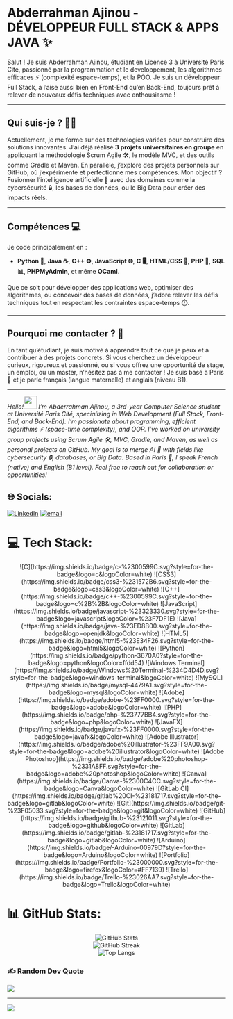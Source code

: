 # Abderrahman Ajinou - DÉVELOPPEUR FULL STACK & APPS JAVA ✨

Salut ! Je suis Abderrahman Ajinou, étudiant en Licence 3 à Université Paris Cité, passionné par la programmation et le developpement, les algorithmes efficaces ⚡ (complexité espace-temps), et la POO. Je suis un développeur Full Stack, à l’aise aussi bien en Front-End qu’en Back-End, toujours prêt à relever de nouveaux défis techniques avec enthousiasme !

---

## Qui suis-je ? 🧑‍💻
Actuellement, je me forme sur des technologies variées pour construire des solutions innovantes. J’ai déjà réalisé **3 projets universitaires en groupe** en appliquant la méthodologie Scrum Agile 🛠️, le modèle MVC, et des outils comme Gradle et Maven. En parallèle, j’explore des projets personnels sur GitHub, où j’expérimente et perfectionne mes compétences. Mon objectif ? Fusionner l’intelligence artificielle 🤖 avec des domaines comme la cybersécurité 🔒, les bases de données, ou le Big Data pour créer des impacts réels.

---

## Compétences 💻
Je code principalement en :
- **Python 🐍**, **Java ☕**, **C++ ⚙️**, **JavaScript 🌐**, **C 🖥️**, **HTML/CSS 🎨**, **PHP 💾**, **SQL 📊**, **PHPMyAdmin**, et même **OCaml**.

Que ce soit pour développer des applications web, optimiser des algorithmes, ou concevoir des bases de données, j’adore relever les défis techniques tout en respectant les contraintes espace-temps ⏱️.

---

## Pourquoi me contacter ? 📩
En tant qu’étudiant, je suis motivé à apprendre tout ce que je peux et à contribuer à des projets concrets. Si vous cherchez un développeur curieux, rigoureux et passionné, ou si vous offrez une opportunité de stage, un emploi, ou un master, n’hésitez pas à me contacter ! Je suis basé à Paris 🗼 et je parle français (langue maternelle) et anglais (niveau B1).

---

*Hello!<img src="https://user-images.githubusercontent.com/39955420/147578264-bae0526c-028a-49d2-8af8-d08bb4edbd2a.gif" height="30" width="30"> I’m Abderrahman Ajinou, a 3rd-year Computer Science student at Université Paris Cité, specializing in Web Development (Full Stack, Front-End, and Back-End). I’m passionate about programming, efficient algorithms ⚡ (space-time complexity), and OOP. I’ve worked on university group projects using Scrum Agile 🛠️, MVC, Gradle, and Maven, as well as personal projects on GitHub. My goal is to merge AI 🤖 with fields like cybersecurity 🔒, databases, or Big Data. Based in Paris 🗼, I speak French (native) and English (B1 level). Feel free to reach out for collaboration or opportunities!*


## 🌐 Socials:
[![LinkedIn](https://img.shields.io/badge/LinkedIn-%230077B5.svg?logo=linkedin&logoColor=white)](https://www.linkedin.com/in/abderrahman-ajinou) [![email](https://img.shields.io/badge/Email-D14836?logo=gmail&logoColor=white)](mailto:ajinou2001@gmail.com) 

# 💻 Tech Stack:
<p align="center">
  ![C](https://img.shields.io/badge/c-%2300599C.svg?style=for-the-badge&logo=c&logoColor=white) ![CSS3](https://img.shields.io/badge/css3-%231572B6.svg?style=for-the-badge&logo=css3&logoColor=white) ![C++](https://img.shields.io/badge/c++-%2300599C.svg?style=for-the-badge&logo=c%2B%2B&logoColor=white) ![JavaScript](https://img.shields.io/badge/javascript-%23323330.svg?style=for-the-badge&logo=javascript&logoColor=%23F7DF1E) ![Java](https://img.shields.io/badge/java-%23ED8B00.svg?style=for-the-badge&logo=openjdk&logoColor=white) ![HTML5](https://img.shields.io/badge/html5-%23E34F26.svg?style=for-the-badge&logo=html5&logoColor=white) ![Python](https://img.shields.io/badge/python-3670A0?style=for-the-badge&logo=python&logoColor=ffdd54) ![Windows Terminal](https://img.shields.io/badge/Windows%20Terminal-%234D4D4D.svg?style=for-the-badge&logo=windows-terminal&logoColor=white) ![MySQL](https://img.shields.io/badge/mysql-4479A1.svg?style=for-the-badge&logo=mysql&logoColor=white) ![Adobe](https://img.shields.io/badge/adobe-%23FF0000.svg?style=for-the-badge&logo=adobe&logoColor=white) ![PHP](https://img.shields.io/badge/php-%23777BB4.svg?style=for-the-badge&logo=php&logoColor=white) ![JavaFX](https://img.shields.io/badge/javafx-%23FF0000.svg?style=for-the-badge&logo=javafx&logoColor=white) ![Adobe Illustrator](https://img.shields.io/badge/adobe%20illustrator-%23FF9A00.svg?style=for-the-badge&logo=adobe%20illustrator&logoColor=white) ![Adobe Photoshop](https://img.shields.io/badge/adobe%20photoshop-%2331A8FF.svg?style=for-the-badge&logo=adobe%20photoshop&logoColor=white) ![Canva](https://img.shields.io/badge/Canva-%2300C4CC.svg?style=for-the-badge&logo=Canva&logoColor=white) ![GitLab CI](https://img.shields.io/badge/gitlab%20CI-%23181717.svg?style=for-the-badge&logo=gitlab&logoColor=white) ![Git](https://img.shields.io/badge/git-%23F05033.svg?style=for-the-badge&logo=git&logoColor=white) ![GitHub](https://img.shields.io/badge/github-%23121011.svg?style=for-the-badge&logo=github&logoColor=white) ![GitLab](https://img.shields.io/badge/gitlab-%23181717.svg?style=for-the-badge&logo=gitlab&logoColor=white) ![Arduino](https://img.shields.io/badge/-Arduino-00979D?style=for-the-badge&logo=Arduino&logoColor=white) ![Portfolio](https://img.shields.io/badge/Portfolio-%23000000.svg?style=for-the-badge&logo=firefox&logoColor=#FF7139) ![Trello](https://img.shields.io/badge/Trello-%23026AA7.svg?style=for-the-badge&logo=Trello&logoColor=white)
</p>

# 📊 GitHub Stats:
<p align="center">
  <img src="https://github-readme-stats.vercel.app/api?username=Nano-a&theme=dark&hide_border=false&include_all_commits=true&count_private=true" alt="GitHub Stats" />
  <br/>
  <img src="https://github-readme-streak-stats.herokuapp.com/?user=Nano-a&theme=dark&hide_border=false" alt="GitHub Streak" />
  <br/>
  <img src="https://github-readme-stats.vercel.app/api/top-langs/?username=Nano-a&theme=dark&hide_border=false&layout=compact" alt="Top Langs" />
</p>


### ✍️ Random Dev Quote
![](https://quotes-github-readme.vercel.app/api?type=horizontal&theme=radical)

---
[![](https://visitcount.itsvg.in/api?id=Nano-a&icon=0&color=0)](https://visitcount.itsvg.in)
